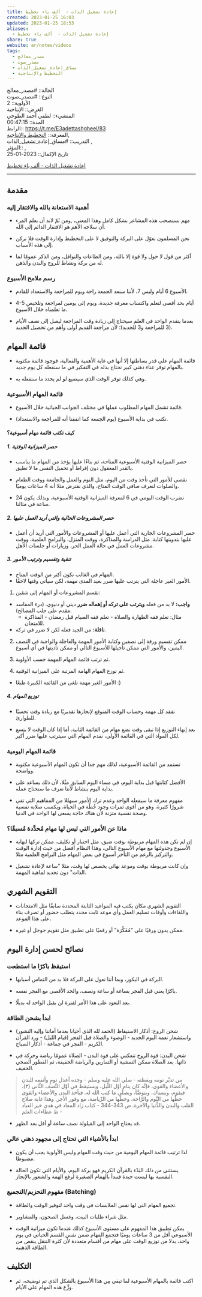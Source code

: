 ```yaml
---  
title: إعادة تشغيل الذات -  ألف باء تخطيط  
created: 2023-01-25 16:03  
updated: 2023-01-25 18:53  
aliases:  
  - إعادة تشغيل الذات -  ألف باء تخطيط  
share: true  
website: ar/notes/videos  
tags:  
  - مصدر_معالج  
  - مصدر_صوت  
  - مساق_إعادة_تشغيل_الذات  
  - التخطيط واﻹنتاجية  
---  
```

  
  
  
الحالة:: #مصدر_معالج  
النوع:: #مصدر_صوت  
اﻷولوية:: 2  
الغرض:: الإنتاجية  
المنشيء:: لطفي أحمد الطوخي  
المدة:: 00:47:15  
الرابط:: <https://t.me/E3adettashgheel/83>  
المعرفة:: [التخطيط واﻹنتاجية](%D8%A7%D9%84%D8%AA%D8%AE%D8%B7%D9%8A%D8%B7%20%D9%88%D8%A7%EF%BB%B9%D9%86%D8%AA%D8%A7%D8%AC%D9%8A%D8%A9.md),  
التدريب:: #مساق_إعادة_تشغيل_الذات ,  
المؤثر::  ,  
تاريخ اﻹكمال:: 2023-01-25  
  
[إعادة تشغيل الذات -  ألف باء تخطيط](https://t.me/E3adettashgheel/83)  
  
---  
  
## مقدمة  
  
### أهمية الاستعانة بالله والافتقار إليه  
  
- مهم نستصحب هذه المشاعر بشكل كامل وهذا المعنى، ,ومن ثَمّ لابد أن يعلم المرء أن سلاحه الأهم هو الافتقار الدائم إلى الله.  
  
- نحن المسلمون نعوّل على البركة والتوفيق لا على التخطيط وإدارة الوقت فلا نركن إلى هذه الأسباب.  
  
- أكثر من قول لا حول ولا قوة إلا بالله، ومن الطاعات والنوافل، ومن الذكر عمومًا لما له من بركة ونشاط للروح والبدن والذهن.  
  
### رسم ملامح الأسبوع  
  
- اﻷسبوع 6 أيام وليس 7، ﻷننا سنعد الجمعة راحة ويوم للمراجعة والاستعداد للقادم.  
  
- 4-5 أيام بحد أقصى لتعلم واكتساب معرفة جديدة، ويوم إلى يومين لمراجعة وتلخيص ما تعلمناه خلال الأسبوع.  
  
- بعدما يتقدم الواحد في العلم سيحتاج إلى زيادة وقت المراجعة ليصل إلى نصف اﻷيام (3 للمراجعة و3 للجديد)؛ لأن مراجعة القديم أولى وأهم من تحصيل الجديد.  
  
## قائمة المهام  
  
- قائمة المهام على قدر بساطتها إلا أنها في غاية الأهمية والفعالية، فوجود قائمة مكتوبة بالمهام توفر عناء ذهني كبير نحتاج بذله في التفكير في ما سنفعله كل يوم جديد.  
  
- وهي كذلك توفر الوقت الذي سيضيع لو لم يحدد ما سنفعله به.  
  
### قائمة المهام الأسبوعية  
  
- قائمة تشمل المهام المطلوب عملها في مختلف الجوانب الحياتية خلال الأسبوع.  
  
- تكتب في بداية الأسبوع (يوم الجمعة كما اتفقنا أنه للمراجعة والاستعداد).  
  
#### كيف تكتب قائمة مهام أسبوعية؟  
  
##### 1. حصر الميزانية الوقتية  
  
- حصر الميزانية الوقتية الأسبوعية المتاحة، ثم بناءًا عليها يؤخذ من المهام ما يناسب بالقدر المعقول دون إفراط أو تحميل النفس ما لا تطيق.  
  
- نقصى للأمور التي تأخذ وقت من اليوم، مثل النوم والعمل والجامعة ووقت الطعام والصلوات لنعرف صافي الوقت المتاح، والذي نفترض مثلا أنه 4 ساعات يوميًا.  
  
- نضرب الوقت اليومي في 6 لمعرفة الميزانية الوقتية الأسبوعية، وبذلك يكون 24 ساعة في مثالنا.  
  
##### 2. حصر المشروعات الحالية والتي أريد العمل عليها  
  
- حصر المشروعات الجارية التي أعمل عليها أو المشروعات والأمور التي أريد أن أعمل عليها بتدوينها كتابة. مثل الدراسة والمذاكرة، ووقت المنزل، والبرامج العلمية، ووقت مشروعات العمل في حالة العمل الحر، وزيارات أو جلسات اﻷهل.  
  
##### 3. تنقية وتقسيم وترتيب اﻷمور  
  
- المهام في الغالب تكون أكتر من الوقت المتاح.  
- الأمور الغير عاجلة التي يترتب عليها ضرر بعيد المدى مهمة، لكن سيأتي وقتها لاحقًا.  
  
1. تقسم المشروعات أو المهام إلى شقين:  
  
- **واجب:** لا بد من فعله **ويترتب على تركه أو إهماله ضرر** ديني أو دنيوي. (درء المفاسد مقدم على جلب المصالح).  
  - مثال: تعلم فقه الطهارة والصلاة - تعلم فقه الصيام قبل رمضان - المذاكرة للامتحان.  
- **نافلة:** من الجيد فعله لكن لا ضرر في تركه.  
  
2. ممكن تقسيم ورقة إلى نصفين وكتابة الأمور المهمة والعاجلة والواجبة في النصف اليمين، والأمور التي ممكن تأجيلها للأسبوع التالي أو ممكن تأديتها في أي أسبوع.  
  
3. ثم ترتب قائمة المهام المهمة حسب الأولوية.  
  
4. ثم توزع المهام الهامة المرتبة على الميزانية الوقتية.  
  
- اﻷمور الغير مهمة تلغى من القائمة الكبيرة طبعًا :)  
  
##### 4. توزيع المهام  
  
- تفقد كل مهمة وحساب الوقت المتوقع ﻹنجازها تقديريًا مع زيادة وقت تحسبًا للطوارئ.  
  
- بعد إنهاء التوزيع إذا تبقى وقت نضع مهام من القائمة الثانية. أما إذا كان الوقت لا يتسع لكل المواد التي في القائمة الأولى، نقدم المهام التي سيترتب عليها ضرر أكبر.  
  
### قائمة المهام اليومية  
  
- تستمد من القائمة الأسبوعية، لذلك مهم جدا أن تكون المهام الأسبوعية مكتوبة وواضحة.  
  
- اﻷفضل كتابتها قبل بداية اليوم، في مساء اليوم السابق مثًلا، لأن ذلك يساعد على بداية اليوم بنشاط لأننا نعرف ما سنحتاج عمله.  
  
- مفهوم معرفة ما سيفعله الواحد وعدم ترك اﻷمور سبهللا من المفاهيم التي تقي شرورًا كثيرة، وهو من أقوى ثمرات وجود خُطَّة في الحياة، ويكسب صلابة نفسية وصحة نفسية متزنة ﻷن هناك حاجة يسعى لها الواحد في الدنيا.  
  
### ماذا عن الأمور التي ليس لها مهام مُحدَّدة مُسبقًا؟  
  
- إن لم تكن هذه المهام مربوطة بوقت ضيق، مثل اختبار أو تكليف، ممكن تركها لنهاية اﻷسبوع وجدولتها مع مهام الأسبوع التالي، وهذا النظام أفضل من حيث إدارة الوقت والتركيز بالرغم من التأخر أسبوع في بعض المهام مثل البرامج العلمية مثلا.  
  
- وإن كانت مربوطة بوقت وموعد نهائي يخصص لها وقت، مثلا "ساعة لإعادة تشغيل الذات" دون تحديد لماهية المهمة.  
  
## التقويم الشهري  
  
- التقويم الشهري مكان يكتب فيه المواعيد الثابتة المحددة سابقًا مثل الامتحانات واللقاءات وأوقات تسليم العمل وأي موعد ثابت محدد يتطلب حضور أو تصرف بناء على هذا الموعد.  
  
- ممكن يدون ورقيًا على "مُفَكِّرَة" أو رقميًا على تطبيق مثل تقويم جوجل أو غيره.  
  
## نصائح لحسن إدارة اليوم  
  
### استيقظ باكرًا ما استطعت  
  
- البركة في البكور، وبما أننا نعول على البركة فلا بد من التماس أسبابها.  
  
- باكرًا يعني قبل الفجر بساعة أو ساعة ونصف، والحد الأقصى مع الفجر نفسه.  
  
- بعد التعود على هذا الأمر لفترة لن يقبل الواحد له بديلًا.  
  
### ابدأ بشحن الطاقة  
  
- شحن الروح: أذكار الاستيقاظ (الحمد لله الذي أحيانا بعدما أماتنا وإليه النشور) واستشعار نعمة اليوم الجديد - الوضوء والصلاة قبل الفجر (قيام الليل) - ورد القرآن الكريم - الفجر في جماعة - أذكار الصباح.  
  
- شحن البدن: قوة الروح تنعكس على قوة البدن - الصلاة عمومًا رياضة وحركة في ذاتها. بعد الصلاة ممكن التمشية أو التمارين والرياضة الخفيفة، ثم الفطور الصحي الخفيف.  
  
> من تدبَّر نومه ويقظته - صلى الله عليه وسلم - وجده أعدل نومٍ وأنفعه للبدن والأعضاء والقوى، فإنَّه كان ينام أوَّل اللَّيل، ويستيقظ في أوَّل النِّصف الثَّاني (٣)، فيقوم، ويستاك، ويتوضَّأ، ويصلِّي ما كتب الله له. فيأخذ البدن والأعضاء والقوى حظَّها من النَّوم والرَّاحة، وحظَّها من الرِّياضة، مع وفور الأجر. وهذا غاية صلاح القلب والبدن والدُّنيا والآخرة. ص 343-344 - كتاب زاد المعاد في هدي خير العباد - ط عطاءات العلم  
  
- قد يحتاج الواحد إلى القيلولة نصف ساعة أو أقل بعد الظهر.  
  
### ابدأ بالأشياء التي تحتاج إلى مجهود ذهني عالي  
  
- لذا ترتيب قائمة المهام اليومية من حيث وقت المهام وليس اﻷولوية يجب أن يكون مضبوطا.  
  
- يستثنى من ذلك البَدْء بالقرآن الكريم فهو بركة اليوم، والأيام التي تكون الحالة النفسية بها ليست جيدة فنبدأ بالهمام الصغيرة لرفع الهمة والشعور باﻹنجاز.  
  
### مفهوم التحزيم/التجميع (Batching)  
  
- تجميع المهام التي لها نفس الملابسات في وقت واحد لتوفير الوقت والطاقة.  
  
- مثل شراء طلبات البيت، وغسل الصحون، والمشاوير.  
  
- يمكن تطبيق هذا المفهوم على مستوى الأسبوع كذلك عندما تكون ميزانية الوقت اﻷسبوعي أقل من 3 ساعات يوميًا فتجمع المهام ضمن نفس القسم الحياتي في يوم واحد، بدلا من توزيع الوقت على مهام من أقسام متعددة لأن كثرة التنقل ينقص من الطاقة الذهنية.  
  
## التكليف  
  
- اكتب قائمة بالمهام الأسبوعية لما تبقى مِن هذا الأسبوع بالشكل الذي تم توضيحه، ثم وزِّع هذه المهام على الأيام.  
